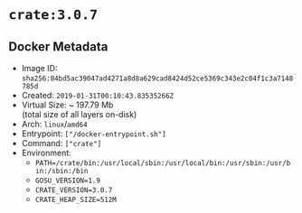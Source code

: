 # `crate:3.0.7`

## Docker Metadata

- Image ID: `sha256:84bd5ac39047ad4271a8d8a629cad8424d52ce5369c343e2c04f1c3a7148785d`
- Created: `2019-01-31T00:10:43.83535266Z`
- Virtual Size: ~ 197.79 Mb  
  (total size of all layers on-disk)
- Arch: `linux`/`amd64`
- Entrypoint: `["/docker-entrypoint.sh"]`
- Command: `["crate"]`
- Environment:
  - `PATH=/crate/bin:/usr/local/sbin:/usr/local/bin:/usr/sbin:/usr/bin:/sbin:/bin`
  - `GOSU_VERSION=1.9`
  - `CRATE_VERSION=3.0.7`
  - `CRATE_HEAP_SIZE=512M`
